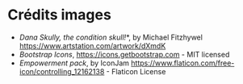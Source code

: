 # Crédits images

* *Dana Skully, the condition skull!*</em>*, by Michael Fitzhywel <https://www.artstation.com/artwork/dXmdK>
* *Bootstrap Icons*, <https://icons.getbootstrap.com> - MIT licensed
* *Empowerment pack*, by IconJam <https://www.flaticon.com/free-icon/controlling_12162138> - Flaticon License
